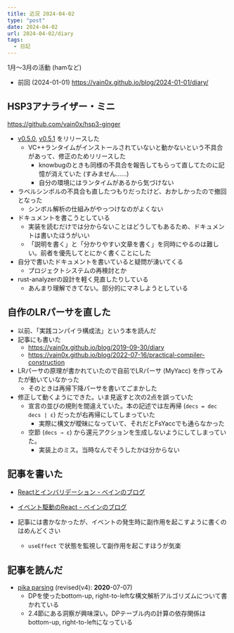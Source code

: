 ```yaml
---
title: 近況 2024-04-02
type: "post"
date: 2024-04-02
url: 2024-04-02/diary
tags:
  - 日記
---
```


1月～3月の活動 (hamなど)

<!--more-->

- 前回 (2024-01-01) <https://vain0x.github.io/blog/2024-01-01/diary/>

## HSP3アナライザー・ミニ

<https://github.com/vain0x/hsp3-ginger>

- [v0.5.0](https://github.com/vain0x/hsp3-ginger/releases/tag/hsp3-analyzer-mini-v0.5.0), [v0.5.1](https://github.com/vain0x/hsp3-ginger/releases/tag/hsp3-analyzer-mini-v0.5.1) をリリースした
    - VC++ランタイムがインストールされていないと動かないという不具合があって、修正のためリリースした
        - knowbugのときも同様の不具合を報告してもらって直してたのに記憶が消えていた (すみません……)
        - 自分の環境にはランタイムがあるから気づけない
- ラベルシンボルの不具合も直したつもりだったけど、おかしかったので撤回となった
    - シンボル解析の仕組みがやっつけなのがよくない
- ドキュメントを書こうとしている
    - 実装を読むだけでは分からないことはどうしてもあるため、ドキュメントは書いたほうがいい
    - 「説明を書く」と「分かりやすい文章を書く」を同時にやるのは難しい。前者を優先してとにかく書くことにした
- 自分で書いたドキュメントを書いていると疑問が湧いてくる
    - プロジェクトシステムの再検討とか
- rust-analyzerの設計を軽く見直したりしている
    - あんまり理解できてない。部分的にマネしようとしている

## 自作のLRパーサを直した

- 以前、「実践コンパイラ構成法」という本を読んだ
- 記事にも書いた
    - https://vain0x.github.io/blog/2019-09-30/diary
    - https://vain0x.github.io/blog/2022-07-16/practical-compiler-construction
- LRパーサの原理が書かれていたので自前でLRパーサ (MyYacc) を作ってみたが動いていなかった
    - そのときは再帰下降パーサを書いてごまかした
- 修正して動くようにできた。いま見返すと次の2点を誤っていた
    - 宣言の並びの規則を間違えていた。本の記述では左再帰 (`decs = dec decs | ε`) だったが右再帰にしてしまっていた
        - 実際に構文が曖昧になっていて、それだとFsYaccでも通らなかった
    - 空節 (`decs → ε`) から還元アクションを生成しないようにしてしまっていた。
        - 実装上のミス。当時なんでそうしたかは分からない

## 記事を書いた

- [Reactとインバリデーション - ベインのブログ](https://vain0x.github.io/blog/2024-02-25/react-invalidation/)
- [イベント駆動のReact - ベインのブログ](https://vain0x.github.io/blog/2024-02-27/event-driven-react/)

- 記事には書かなかったが、イベントの発生時に副作用を起こすように書くのはめんどくさい
    - `useEffect` で状態を監視して副作用を起こすほうが気楽

## 記事を読んだ

- [pika parsing](https://arxiv.org/abs/2005.06444) (revised(v4): **2020**-07-07)
    - DPを使ったbottom-up, right-to-leftな構文解析アルゴリズムについて書かれている
    - 2.4節にある洞察が興味深い。DPテーブル内の計算の依存関係はbottom-up, right-to-leftになっている
